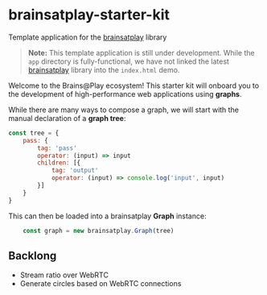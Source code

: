 # brainsatplay-starter-kit
 Template application for the [brainsatplay] library

> **Note:** This template application is still under development. While the `app` directory is fully-functional, we have not linked the latest [brainsatplay] library into the `index.html` demo.

Welcome to the Brains@Play ecosystem! This starter kit will onboard you to the development of high-performance web applications using **graphs**.

While there are many ways to compose a graph, we will start with the manual declaration of a **graph tree**:

```javascript 
const tree = {
    pass: {
        tag: 'pass'
        operator: (input) => input
        children: [{
            tag: 'output'
            operator: (input) => console.log('input', input)
        }]
    }
}
```

This can then be loaded into a brainsatplay **Graph** instance: 

```javascript
    const graph = new brainsatplay.Graph(tree)
```


## Backlong
- Stream ratio over WebRTC
- Generate circles based on WebRTC connections

[brainsatplay]: https://github.com/brainsatplay/brainsatplay
